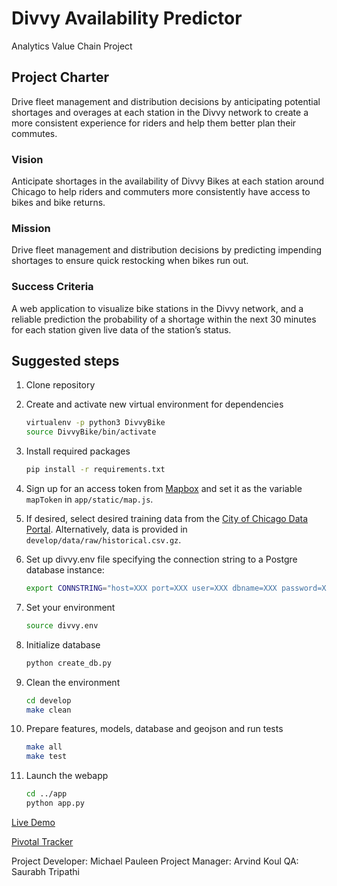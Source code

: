 # Divvy Availability Predictor
Analytics Value Chain Project

## Project Charter

Drive fleet management and distribution decisions by anticipating potential shortages and overages at each station in the Divvy network to create a more consistent experience for riders and help them better plan their commutes.

### Vision

Anticipate shortages in the availability of Divvy Bikes at each station around Chicago to help riders and commuters more consistently have access to bikes and bike returns.

### Mission

Drive fleet management and distribution decisions by predicting impending shortages to ensure quick restocking when bikes run out.

### Success Criteria

A web application to visualize bike stations in the Divvy network, and a reliable prediction the probability of a shortage within the next 30 minutes for each station given live data of the station’s status. 
 
## Suggested steps

1. Clone repository

2. Create and activate new virtual environment for dependencies 

    ```bash
    virtualenv -p python3 DivvyBike
    source DivvyBike/bin/activate
    ```

3. Install required packages 

    ```bash
    pip install -r requirements.txt
    ```

4. Sign up for an access token from [Mapbox](https://www.mapbox.com) and set it as the variable `mapToken` in `app/static/map.js`.

5. If desired, select desired training data from the [City of Chicago Data Portal](https://data.cityofchicago.org/dataset/Divvy-Bicycle-Stations-Historical-Dashboard/5nq5-wxpz). Alternatively, data is provided in `develop/data/raw/historical.csv.gz`.

6. Set up divvy.env file specifying the connection string to a Postgre database instance: 

   ```bash
   export CONNSTRING="host=XXX port=XXX user=XXX dbname=XXX password=XXX"
   ```

7. Set your environment

   ```bash
   source divvy.env
   ```

8. Initialize database 

    ```bash
    python create_db.py
    ```
    
9. Clean the environment
    ```bash
    cd develop
    make clean
    ```
10. Prepare features, models, database and geojson and run tests

    ```bash
    make all
    make test
    ```

11. Launch the webapp
    ```bash
    cd ../app
    python app.py
    ```

[Live Demo](http://34.205.16.171:5000/)

[Pivotal Tracker](https://www.pivotaltracker.com/n/projects/2142887)

Project Developer: Michael Pauleen
Project Manager: Arvind Koul
QA: Saurabh Tripathi